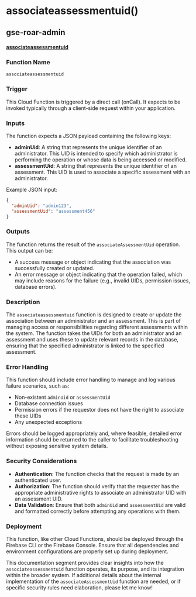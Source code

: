 # associateassessmentuid()

## gse-roar-admin

#### [associateassessmentuid](https://github.com/yeatmanlab/roar-firebase-functions/blob/e784650492722d24069aa9b0704d1873ea5dafee/gse-roar-admin/functions/src/index.ts#L187)

### Function Name
`associateassessmentuid`

### Trigger
This Cloud Function is triggered by a direct call (onCall). It expects to be invoked typically through a client-side request within your application.

### Inputs
The function expects a JSON payload containing the following keys:
- **adminUid**: A string that represents the unique identifier of an administrator. This UID is intended to specify which administrator is performing the operation or whose data is being accessed or modified.
- **assessmentUid**: A string that represents the unique identifier of an assessment. This UID is used to associate a specific assessment with an administrator.

Example JSON input:
```json
{
  "adminUid": "admin123",
  "assessmentUid": "assessment456"
}
```

### Outputs
The function returns the result of the `associateAssessmentUid` operation. This output can be:
- A success message or object indicating that the association was successfully created or updated.
- An error message or object indicating that the operation failed, which may include reasons for the failure (e.g., invalid UIDs, permission issues, database errors).

### Description
The `associateassessmentuid` function is designed to create or update the association between an administrator and an assessment. This is part of managing access or responsibilities regarding different assessments within the system. The function takes the UIDs for both an administrator and an assessment and uses these to update relevant records in the database, ensuring that the specified administrator is linked to the specified assessment.

### Error Handling
This function should include error handling to manage and log various failure scenarios, such as:
- Non-existent `adminUid` or `assessmentUid`
- Database connection issues
- Permission errors if the requestor does not have the right to associate these UIDs
- Any unexpected exceptions

Errors should be logged appropriately and, where feasible, detailed error information should be returned to the caller to facilitate troubleshooting without exposing sensitive system details.

### Security Considerations
- **Authentication**: The function checks that the request is made by an authenticated user.
- **Authorization**: The function should verify that the requester has the appropriate administrative rights to associate an administrator UID with an assessment UID.
- **Data Validation**: Ensure that both `adminUid` and `assessmentUid` are valid and formatted correctly before attempting any operations with them.

### Deployment
This function, like other Cloud Functions, should be deployed through the Firebase CLI or the Firebase Console. Ensure that all dependencies and environment configurations are properly set up during deployment.

This documentation segment provides clear insights into how the `associateassessmentuid` function operates, its purpose, and its integration within the broader system. If additional details about the internal implementation of the `associateAssessmentUid` function are needed, or if specific security rules need elaboration, please let me know!
